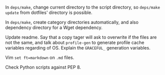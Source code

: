 In `deps/make`, change current directory to the script directory, so
`deps/make update` from dotfiles' directory is possible.

In `deps/make`, create category directories automatically, and also
dependency directory for a Wget dependency.

Update readme. Say that a copy tager will ask to overwrite if the files
are not the same, and talk about `profile-gen` to generate profile cache
variables regarding of OS. Explain the `GRACEFUL_` generation variables.

Vim `set ft=markdown` on `.md` files.

Check Python scripts against PEP 8.
